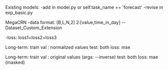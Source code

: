 Existing models:
-add in model.py    or self.task_name == 'forecast'
-revise in exp_basic.py
 


MegaCRN
-data format: [B,L,N,2] 2:[value,time_in_day]
 --Dataset_Custom_Extension

-loss: loss1+loss2+loss3



Long-term:
 train val : normalized values
 test: both
 loss: mse
 
Long-term:
 train val : original values (args: --inverse)
 test: both
 loss: mae (masked)
 
